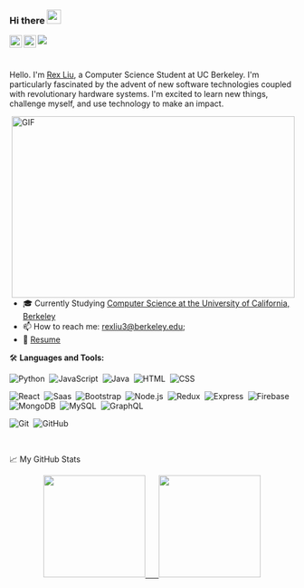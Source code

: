 ### Hi there <img src="https://media.giphy.com/media/hvRJCLFzcasrR4ia7z/giphy.gif" width="25px">
<a href="https://www.linkedin.com/in/rexliu3/">
  <img align="left" alt="Rex's Linkedin" width="22px" src="https://raw.githubusercontent.com/peterthehan/peterthehan/master/assets/linkedin.svg" />
</a>
<a href="https://open.spotify.com/user/rexliu3">
  <img align="left" alt="Rex's Spotify" width="22px" src="https://raw.githubusercontent.com/peterthehan/peterthehan/master/assets/spotify.svg" />
</a>

![](https://visitor-badge.glitch.me/badge?page_id=rexliu3.rexliu)

<br />

Hello. I'm [Rex Liu](https://rexliu3.github.io/), a Computer Science Student at UC Berkeley. I'm particularly fascinated by the advent of new software technologies coupled with revolutionary hardware systems. I'm excited to learn new things, challenge myself, and use technology to make an impact.

  <img align="right" alt="GIF" src="https://github.com/abhisheknaiidu/abhisheknaiidu/blob/master/code.gif?raw=true" width="500" height="320" />
  
- 🎓 Currently Studying <a href="https://cs.berkeley.edu/" target="_blank">Computer Science at the University of California, Berkeley</a>
- 📫 How to reach me: rexliu3@berkeley.edu;
- 📝 <a href="https://rexliu3.github.io/Resume_RexLiu.pdf" target="_blank">Resume</a>

🛠 **Languages and Tools:**   

![Python](https://img.shields.io/badge/-Python-05122A?style=flat&logo=python)&nbsp;
![JavaScript](https://img.shields.io/badge/-JavaScript-05122A?style=flat&logo=javascript)&nbsp;
![Java](https://img.shields.io/badge/-Java-05122A?style=flat&logo=Java&logoColor=FFA518)&nbsp;
![HTML](https://img.shields.io/badge/-HTML-05122A?style=flat&logo=HTML5)&nbsp;
![CSS](https://img.shields.io/badge/-CSS-05122A?style=flat&logo=CSS3&logoColor=1572B6)&nbsp;

![React](https://img.shields.io/badge/-React-05122A?style=flat&logo=react)&nbsp;
![Saas](https://img.shields.io/badge/-Saas-05122A?style=flat)&nbsp;
![Bootstrap](https://img.shields.io/badge/-Bootstrap-05122A?style=flat&logo=bootstrap)&nbsp;
![Node.js](https://img.shields.io/badge/-Node.js-05122A?style=flat&logo=node.js)&nbsp;
![Redux](https://img.shields.io/badge/-Redux-05122A?style=flat&logo=redux)&nbsp;
![Express](https://img.shields.io/badge/-Express.js-05122A?style=flat)&nbsp;
![Firebase](https://img.shields.io/badge/-Firebase-05122A?style=flat)&nbsp;
![MongoDB](https://img.shields.io/badge/-MongoDB-05122A?style=flat&logo=mongodb)&nbsp;
![MySQL](https://img.shields.io/badge/-MySQL-05122A?style=flat&logo=mysql)&nbsp;
![GraphQL](https://img.shields.io/badge/-GraphQL-05122A?style=flat)&nbsp;

![Git](https://img.shields.io/badge/-Git-05122A?style=flat&logo=git)&nbsp;
![GitHub](https://img.shields.io/badge/-GitHub-05122A?style=flat&logo=github)&nbsp;

<br />

📈 My GitHub Stats

<p align="center">
<a href="https://github.com/rexliu3">
  <img height="180em" src="https://github-readme-stats-eight-theta.vercel.app/api?username=rexliu3&show_icons=true&theme=algolia&include_all_commits=true&count_private=true"/>
  &nbsp;&nbsp;&nbsp;&nbsp;
  <img height="180em" src="https://github-readme-stats-eight-theta.vercel.app/api/top-langs/?username=rexliu3&layout=compact&langs_count=8&theme=algolia"/>
</a>
</p>
